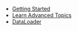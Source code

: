 <!--Title:GraphQL-->

* [Getting Started](getting-started)
* [Learn Advanced Topics](learn)
* [DataLoader](dataloader)
